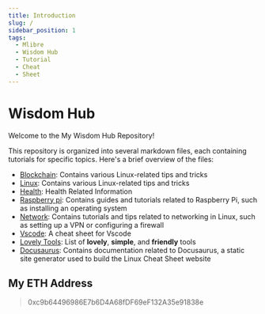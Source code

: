 ```yaml
---
title: Introduction
slug: /
sidebar_position: 1
tags:
  - Mlibre
  - Wisdom Hub
  - Tutorial
  - Cheat
  - Sheet
---
```


# Wisdom Hub

Welcome to the My Wisdom Hub Repository!

This repository is organized into several markdown files, each containing tutorials for specific topics. Here's a brief overview of the files:

* [Blockchain](./blockchain/readme.md): Contains various Linux-related tips and tricks
* [Linux](./linux/readme.md): Contains various Linux-related tips and tricks
* [Health](./Health.md): Health Related Information
* [Raspberry pi](./raspberry%20pi.md): Contains guides and tutorials related to Raspberry Pi, such as installing an operating system
* [Network](./network/readme.md): Contains tutorials and tips related to networking in Linux, such as setting up a VPN or configuring a firewall
* [Vscode](./vscode.md): A cheat sheet for Vscode
* [Lovely Tools](./Lovely%20Tools.md): List of **lovely**, **simple**, and **friendly** tools
* [Docusaurus](./docusaurus.md): Contains documentation related to Docusaurus, a static site generator used to build the Linux Cheat Sheet website

## My ETH Address

> 0xc9b64496986E7b6D4A68fDF69eF132A35e91838e
